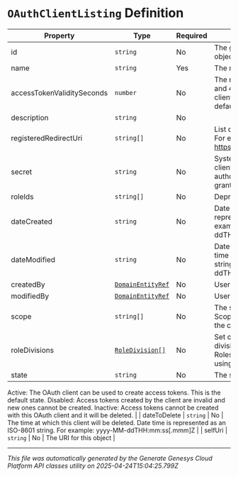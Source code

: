 # `OAuthClientListing` Definition

| Property | Type | Required | Description |
|----------|------|----------|-------------|
| id | `string` | No | The globally unique identifier for the object. |
| name | `string` | Yes | The name of the OAuth client. |
| accessTokenValiditySeconds | `number` | No | The number of seconds, between 5mins and 48hrs, until tokens created with this client expire. If this field is omitted, a default of 24 hours will be applied. |
| description | `string` | No |  |
| registeredRedirectUri | `string[]` | No | List of allowed callbacks for this client. For example: https://myap.example.com/auth/callback |
| secret | `string` | No | System created secret assigned to this client. Secrets are required for code authorization and client credential grants. |
| roleIds | `string[]` | No | Deprecated. Use roleDivisions instead. |
| dateCreated | `string` | No | Date this client was created. Date time is represented as an ISO-8601 string. For example: yyyy-MM-ddTHH:mm:ss[.mmm]Z |
| dateModified | `string` | No | Date this client was last modified. Date time is represented as an ISO-8601 string. For example: yyyy-MM-ddTHH:mm:ss[.mmm]Z |
| createdBy | [`DomainEntityRef`](domainentityref-definition.md) | No | User that created this client |
| modifiedBy | [`DomainEntityRef`](domainentityref-definition.md) | No | User that last modified this client |
| scope | `string[]` | No | The scope requested by this client. Scopes only apply to clients not using the client_credential grant |
| roleDivisions | [`RoleDivision[]`](roledivision-definition.md) | No | Set of roles and their corresponding divisions associated with this client. Roles and divisions only apply to clients using the client_credential grant |
| state | `string` | No | The state of the OAuth client.
Active: The OAuth client can be used to create access tokens. This is the default state.
Disabled: Access tokens created by the client are invalid and new ones cannot be created.
Inactive: Access tokens cannot be created with this OAuth client and it will be deleted. |
| dateToDelete | `string` | No | The time at which this client will be deleted. Date time is represented as an ISO-8601 string. For example: yyyy-MM-ddTHH:mm:ss[.mmm]Z |
| selfUri | `string` | No | The URI for this object |

---

*This file was automatically generated by the Generate Genesys Cloud Platform API classes utility on 2025-04-24T15:04:25.799Z*
